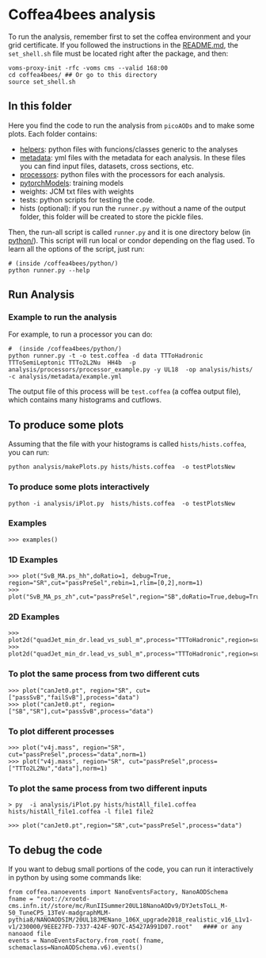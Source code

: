 # Coffea4bees analysis

To run the analysis, remember first to set the coffea environment and your grid certificate. If you followed the instructions in the [README.md](../../README.md), the `set_shell.sh` file must be located right after the package, and then:

```{bash}
voms-proxy-init -rfc -voms cms --valid 168:00
cd coffea4bees/ ## Or go to this directory
source set_shell.sh
```

## In this folder

Here you find the code to run the analysis from `picoAODs` and to make some plots. 
Each folder contains:
 - [helpers](./helpers/): python files with funcions/classes generic to the analyses
 - [metadata](./metadata/): yml files with the metadata for each analysis. In these files you can find input files, datasets, cross sections, etc.  
 - [processors](./processors/): python files with the processors for each analysis.
 - [pytorchModels](./pytorchModels/): training models
 - weights: JCM txt files with weights
 - tests: python scripts for testing the code.
 - hists (optional): if you run the `runner.py` without a name of the output folder, this folder will be created to store the pickle files.

Then, the run-all script is called `runner.py` and it is one directory below (in [python/](../../python/)). This script will run local or condor depending on the flag used. To learn all the options of the script, just run:
```
# (inside /coffea4bees/python/)
python runner.py --help
```

## Run Analysis

### Example to run the analysis

For example, to run a processor you can do:
```
#  (inside /coffea4bees/python/)
python runner.py -t -o test.coffea -d data TTToHadronic TTToSemiLeptonic TTTo2L2Nu  HH4b  -p analysis/processors/processor_example.py -y UL18  -op analysis/hists/ -c analysis/metadata/example.yml
```

The output file of this process will be `test.coffea` (a coffea output file), which contains many histograms and cutflows. 



## To produce some plots

Assuming that the file with your histograms is called `hists/hists.coffea`, you can run:
```
python analysis/makePlots.py hists/hists.coffea  -o testPlotsNew 

```

### To produce some plots interactively

```
python -i analysis/iPlot.py  hists/hists.coffea  -o testPlotsNew
```

### Examples

```
>>> examples()
```

### 1D Examples

```
>>> plot("SvB_MA.ps_hh",doRatio=1, debug=True, region="SR",cut="passPreSel",rebin=1,rlim=[0,2],norm=1)
>>> plot("SvB_MA_ps_zh",cut="passPreSel",region="SB",doRatio=True,debug=True,ylabel="Entries",norm=False,legend=True,rebin=5,yscale='log')
```

### 2D Examples

```
>>> plot2d("quadJet_min_dr.lead_vs_subl_m",process="TTToHadronic",region=sum,cut="passPreSel")
>>> plot2d("quadJet_min_dr.lead_vs_subl_m",process="TTToHadronic",region=sum,cut="passPreSel",full=3)
```

### To plot the same process from two different cuts

```
>>> plot("canJet0.pt", region="SR", cut=["passSvB","failSvB"],process="data")
>>> plot("canJet0.pt", region=["SB","SR"],cut="passSvB",process="data")

```

### To plot different processes 

```
>>> plot("v4j.mass", region="SR", cut="passPreSel",process="data",norm=1)
>>> plot("v4j.mass", region="SR", cut="passPreSel",process=["TTTo2L2Nu","data"],norm=1)

```


### To plot the same process from two different inputs

```
> py  -i analysis/iPlot.py hists/histAll_file1.coffea hists/histAll_file1.coffea -l file1 file2
```

```
>>> plot("canJet0.pt",region="SR",cut="passPreSel",process="data")
```



## To debug the code

If you want to debug small portions of the code, you can run it interactively in python by using some commands like:
```{python}
from coffea.nanoevents import NanoEventsFactory, NanoAODSchema
fname = "root://xrootd-cms.infn.it//store/mc/RunIISummer20UL18NanoAODv9/DYJetsToLL_M-50_TuneCP5_13TeV-madgraphMLM-pythia8/NANOAODSIM/20UL18JMENano_106X_upgrade2018_realistic_v16_L1v1-v1/230000/9EEE27FD-7337-424F-9D7C-A5427A991D07.root"   #### or any nanoaod file
events = NanoEventsFactory.from_root( fname, schemaclass=NanoAODSchema.v6).events()
```


